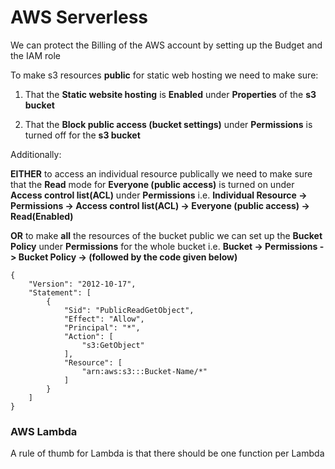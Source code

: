 # AWS Serverless

We can protect the Billing of the AWS account by setting up the Budget and the IAM role

To make s3 resources **public** for static web hosting we need to make sure:

1. That the **Static website hosting** is **Enabled** under **Properties** of the **s3 bucket**

2. That the **Block public access (bucket settings)** under **Permissions** is turned off for the **s3 bucket**

Additionally:

**EITHER** to access an individual resource publically we need to make sure that the **Read** mode for **Everyone (public access)** is turned on under **Access control list(ACL)** under **Permissions** i.e. **Individual Resource -> Permissions -> Access control list(ACL) -> Everyone (public access) -> Read(Enabled)**

**OR** to make **all** the resources of the bucket public we can set up the **Bucket Policy** under **Permissions** for the whole bucket i.e. **Bucket -> Permissions -> Bucket Policy -> (followed by the code given below)**

```
{
    "Version": "2012-10-17",
    "Statement": [
        {
            "Sid": "PublicReadGetObject",
            "Effect": "Allow",
            "Principal": "*",
            "Action": [
                "s3:GetObject"
            ],
            "Resource": [
                "arn:aws:s3:::Bucket-Name/*"
            ]
        }
    ]
}
```

### AWS Lambda

A rule of thumb for Lambda is that there should be one function per Lambda
